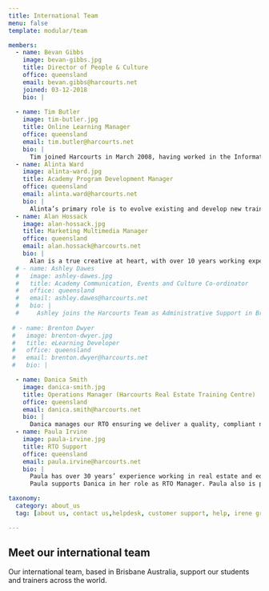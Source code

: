```yaml
---
title: International Team
menu: false
template: modular/team

members:
  - name: Bevan Gibbs
    image: bevan-gibbs.jpg
    title: Director of People & Culture
    office: queensland
    email: bevan.gibbs@harcourts.net
    joined: 03-12-2018
    bio: |
      
  - name: Tim Butler
    image: tim-butler.jpg
    title: Online Learning Manager
    office: queensland
    email: tim.butler@harcourts.net
    bio: |
      Tim joined Harcourts in March 2008, having worked in the Information Technology industry for over seven years as a Multimedia Developer then Interaction Designer. This has given Tim extensive experience in utilising technology to successfully deliver information and knowledge. Tim holds a Bachelor of Multimedia from Griffith University and strongly believes that technology is only useful if it makes people's lives better or easier. As the Academy's Online Learning Manager, Tim is responsible for the vison, design, development and maintenance of all Academy online systems.
  - name: Alinta Ward
    image: alinta-ward.jpg
    title: Academy Program Development Manager
    office: queensland
    email: alinta.ward@harcourts.net
    bio: |
      Alinta’s primary role is to evolve existing and develop new training programs and resources for the Academy. Alinta has worked within many roles during her time with Harcourts from administration, property management, sales & marketing, enabling her to draw from her in-the-field knowledge and experiences when developing new resources. Alinta’s aim is to ensure all our Academy Manuals, Workbooks, PowerPoints, AV, Leader’s guides and Assessment tools are comprehensive, easy to use and are readily available to our trainers.
  - name: Alan Hossack
    image: alan-hossack.jpg
    title: Marketing Multimedia Manager
    office: queensland
    email: alan.hossack@harcourts.net
    bio: |
      Alan is a true creative at heart, with over 10 years working experience across multiple industries in high paced environments. He is versatile, reliable and efficient with a strong eye for detail. Alan has a diversified skill-set encompassing Brand Management, Marketing, Design, Videography, Communications and Training. Alan works closely with Alinta to ensure that our training content both looks great and is engaging for our students.
  # - name: Ashley Dawes
  #   image: ashley-dawes.jpg
  #   title: Academy Communication, Events and Culture Co-ordinator
  #   office: queensland
  #   email: ashley.dawes@harcourts.net
  #   bio: |
  #     Ashley joins the Harcourts Team as Administrative Support in Brisbane’s Head Office. Her primary focus will be around providing quality administrative support, coordinating Academy events and promoting excellent culture within the Academy Team. With a background in administration and customer service in finance and insurance industries, Ashley is passionate about the effects that positive team culture and good communication have on the workplace, and seeks to promote these in her everyday work.
  
 # - name: Brenton Dwyer
 #   image: brenton-dwyer.jpg
 #   title: eLearning Developer
 #   office: queensland
 #   email: brenton.dwyer@harcourts.net
 #   bio: |

  - name: Danica Smith
    image: danica-smith.jpg
    title: Operations Manager (Harcourts Real Estate Training Centre)
    office: queensland
    email: danica.smith@harcourts.net
    bio: |
      Danica manages our RTO ensuring we deliver a quality, compliant nationally recognised offering. Her goal is for us to be the first choice by the real estate industry in Australia. 
  - name: Paula Irvine
    image: paula-irvine.jpg
    title: RTO Support
    office: queensland
    email: paula.irvine@harcourts.net
    bio: |
      Paula has over 30 years’ experience working in real estate and education and training. She holds a Batchelor of Arts (Adult Education), Certificate IV TAE, and has held real estate licenses in Queensland, the ACT and New South Wales. During her time as the General Manager of Property at Kaplan Professional, she developed strategic partnerships with all facets of the real estate industry to deliver real estate training and CPD. She has consistently developed and implemented initiatives that significantly improved business performance in all her education management roles. Paula’s strong leadership skills, financial management and ability to drive change has built her reputation as a professional, go-to person for any real estate training.
      Paula supports Danica in her role as RTO Manager. Paula also is part of the Student Experience Team, supporting our students. 

taxonomy:
  category: about_us
  tag: [about us, contact us,helpdesk, customer support, help, irene green, debbie ]

---
```

## Meet our international team

Our international team, based in Brisbane Australia, support our students and trainers across the world.
